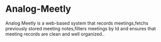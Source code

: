 # Analog-Meetly
Analog Meetly is a web-based system that records meetings,fetchs previously stored meeting notes,filters meetings by Id and ensures that meeting records are clean and well organized..
